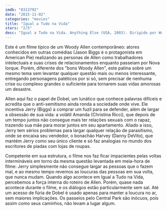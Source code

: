 ```yaml
---
imdb: "0313792"
date: "2015-11-02"
categories: "movies"
title: "Igual a Tudo na Vida"
stars: "2/5"
desc: "Igual a Tudo na Vida. Anything Else (USA, 2003). Dirigido por Woody Allen. Escrito por Woody Allen. Com Woody Allen, Jason Biggs, Fisher Stevens, Anthony Arkin, Danny DeVito, Christina Ricci, KaDee Strickland, Jimmy Fallon, Diana Krall."
---
```

Este é um filme típico de um Woody Allen contemporâneo: atores conhecidos em outras comédias (Jason Biggs é o protagonista em American Pie) realizando as personas de Allen como trabalhadores intelectuais e suas crises de relacionamentos enquanto passeiam por Nova Iorque. Porém, diferente dos "bons Woody Allen", este patina sobre um mesmo tema sem levantar qualquer questão mais ou menos interessante, entregando personagens patéticos por si só, sem precisar de nenhuma crise ou complexo grandes o suficiente para tornarem suas vidas amorosas um desastre.

Allen aqui faz o papel de Dobel, um lunático que conhece palavras difíceis e acredita que o anti-semitismo ainda ronda a sociedade onde vive. Ele incentiva Jerry (Biggs) a comprar um fuzil para se defender, além de largar a obsessão de sua vida: a volátil Amanda (Christina Ricci), que depois de um tempo juntos não consegue mais ter relações sexuais com o rapaz, trazendo sua mãe para morar juntos em seu apartamento. Aliado a isso, Jerry tem sérios problemas para largar qualquer relação de parasitismo, onde se encaixa seu vendedor, o bonachão Harvey (Danny DeVito), que mantém Jerry como seu único cliente e só faz analogias no mundo dos escritores de piadas com lojas de roupas.

Competente em sua estrutura, o filme nos faz ficar impacientes pelas voltas intermináveis em torno da mesma questão levantada em meia-hora de filme: Jerry simplesmente não consegue largar as pessoas que o fazem mal, e ao mesmo tempo revemos as loucuras das pessoas em sua volta, que nunca mudam. Quando algo acontece em Igual a Tudo na Vida, percebemos a força interna do roteiro de Allen. Porém, quase nada acontece durante o filme, e os diálogos estão particularmente sem sal. Até um acesso de fúria de Dobel é usado apenas para manter a loucura no ar, sem maiores implicações. Os passeios pelo Central Park são inócuos, pois assim como seus caminhos, não levam a lugar algum.
